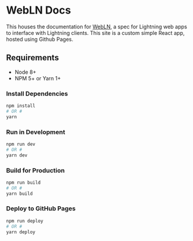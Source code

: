 # WebLN Docs

This houses the documentation for [WebLN](https://github.com/wbobeirne/webln), a spec for Lightning web apps to interface with Lightning clients. This site is a custom simple React app, hosted using Github  Pages.

## Requirements

* Node 8+
* NPM 5+ or Yarn 1+

### Install Dependencies

```sh
npm install
# OR #
yarn
```

### Run in Development

```sh
npm run dev
# OR #
yarn dev
```

### Build for Production

```sh
npm run build
# OR #
yarn build
```

### Deploy to GitHub Pages

```sh
npm run deploy
# OR #
yarn deploy
```
